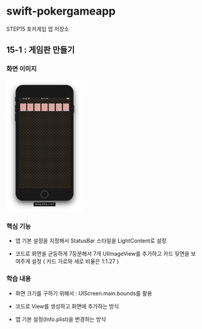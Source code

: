 # swift-pokergameapp
STEP15 포커게임 앱 저장소



## 15-1 : 게임판 만들기

### 화면 이미지
<img src="./img/step01.png" width="200" style="max-width:100%;">

### 핵심 기능

- 앱 기본 설정을 지정해서 StatusBar 스타일을 LightContent로 설정

- 코드로 화면을 균등하게 7등분해서 7개 UIImageView를 추가하고 카드 뒷면을 보여주게 설정 ( 카드 가로와 세로 비율은 1:1.27 )

### 학습 내용

- 화면 크기를 구하기 위해서 : UIScreen.main.bounds를 활용

- 코드로 View를 생성하고 화면에 추가하는 방식

- 앱 기본 설정(Info.plist)을 변경하는 방식

